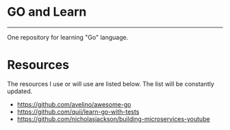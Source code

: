 # GO and Learn
---

One repository for learning "Go" language.

# Resources

The resources I use or will use are listed below. The list will be constantly updated.

   * https://github.com/avelino/awesome-go
   * https://github.com/quii/learn-go-with-tests
   * https://github.com/nicholasjackson/building-microservices-youtube
